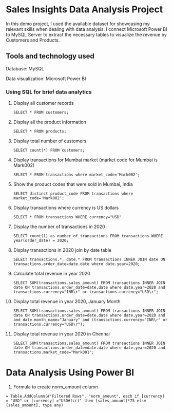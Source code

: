# Sales Insights Data Analysis Project

In this demo project, I used the available dataset for showcasing my relevant skills when dealing with data analysis. I connect Microsoft Power BI to MySQL Server to extract the necessary tables to visualize the revenue by Customers and Products.

## Tools and technology used

Database: MySQL

Data visualization: Microsoft Power BI

### Using SQL for brief data analytics

1.  Display all customer records

    `SELECT * FROM customers;`

2.  Display all the product information

    `SELECT * FROM products;`

3.  Display total number of customers

    `SELECT count(*) FROM customers;`

4.  Display transactions for Mumbai market (market code for Mumbai is Mark002)

    `SELECT * FROM transactions where market_code='Mark002';`

5.  Show the product codes that were sold in Mumbai, India

    `SELECT distinct product_code FROM transactions where market_code='Mark002';`

6.  Display transactions where currency is US dollars

    `SELECT * FROM transactions WHERE currency="USD"`

7.  Display the number of transactions in 2020

    `SELECT count(1) as number_of_transactions FROM transactions WHERE year(order_date) = 2020;`

8.  Display transactions in 2020 join by date table

    `SELECT transactions.*, date.* FROM transactions INNER JOIN date ON transactions.order_date=date.date where date.year=2020;`

9.  Calculate total revenue in year 2020

    `SELECT SUM(transactions.sales_amount) FROM transactions INNER JOIN date ON transactions.order_date=date.date where date.year=2020 and transactions.currency="INR\r" or transactions.currency="USD\r";`

10. Display total revenue in year 2020, January Month

    `SELECT SUM(transactions.sales_amount) FROM transactions INNER JOIN date ON transactions.order_date=date.date where date.year=2020 and and date.month_name="January" and (transactions.currency="INR\r" or transactions.currency="USD\r");`

11. Display total revenue in year 2020 in Chennai

    `SELECT SUM(transactions.sales_amount) FROM transactions INNER JOIN date ON transactions.order_date=date.date where date.year=2020 and transactions.market_code="Mark001";`

# Data Analysis Using Power BI

1.  Formula to create norm_amount column

`= Table.AddColumn(#"Filtered Rows", "norm_amount", each if [currency] = "USD" or [currency] ="USD#(cr)" then [sales_amount]*75 else [sales_amount], type any)`
